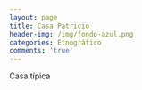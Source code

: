 ```yaml
---
layout: page
title: Casa Patricio
header-img: /img/fondo-azul.png
categories: Etnográfico
comments: 'true'
---
```



Casa típica

<div class="photos">
</div>
